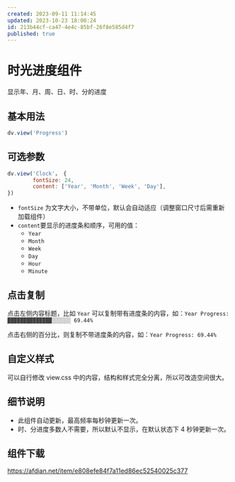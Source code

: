 ```yaml
---
created: 2023-09-11 11:14:45
updated: 2023-10-23 18:00:24
id: 213b44cf-ca47-4e4c-85bf-26f8e585d4f7
published: true
---
```

# 时光进度组件

显示年、月、周、日、时、分的进度

## 基本用法

```js
dv.view('Progress')
```

## 可选参数

```js
dv.view('Clock'， {
        fontSize: 24,
        content: ['Year', 'Month', 'Week', 'Day'],
})
```

- `fontSize` 为文字大小，不带单位，默认会自动适应（调整窗口尺寸后需重新加载组件）
- `content`要显示的进度条和顺序，可用的值：
  - `Year`
  - `Month`
  - `Week`
  - `Day`
  - `Hour`
  - `Minute`

## 点击复制

点击左侧内容标题，比如 `Year` 可以复制带有进度条的内容，如：`Year Progress: ▓▓▓▓▓▓▓▓▓▓▓▓▓▓░░░░░░ 69.44%`

点击右侧的百分比，则复制不带进度条的内容，如：`Year Progress: 69.44%`

## 自定义样式

可以自行修改 view.css 中的内容，结构和样式完全分离，所以可改造空间很大。

## 细节说明

- 此组件自动更新，最高频率每秒钟更新一次。
- 时、分进度多数人不需要，所以默认不显示，在默认状态下 4 秒钟更新一次。

## 组件下载

https://afdian.net/item/e808efe84f7a11ed86ec52540025c377